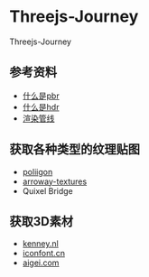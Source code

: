 # Threejs-Journey
Threejs-Journey

## 参考资料
- [什么是pbr](https://zhuanlan.zhihu.com/p/342484575)
- [什么是hdr](https://zhuanlan.zhihu.com/p/415148604)
- [渲染管线](https://zhuanlan.zhihu.com/p/137780634)

## 获取各种类型的纹理贴图

- [poliigon](https://www.poliigon.com/)
- [arroway-textures](https://arroway-textures.ch)
- Quixel Bridge

## 获取3D素材
- [kenney.nl](https://kenney.nl/assets)
- [iconfont.cn](https://iconfont.cn)
- [aigei.com](https://aigei.com)
